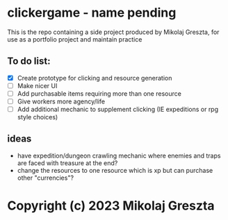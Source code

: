 # clickergame - name pending
This is the repo containing a side project produced by Mikolaj Greszta, for use as a portfolio project and maintain practice

## To do list:
- [x] Create prototype for clicking and resource generation
- [ ] Make nicer UI
- [ ] Add purchasable items requiring more than one resource
- [ ] Give workers more agency/life
- [ ] Add additional mechanic to supplement clicking (IE expeditions or rpg style choices)

## ideas
- have expedition/dungeon crawling mechanic where enemies and traps are faced with treasure at the end?
- change the resources to one resource which is xp but can purchase other "currencies"?

# Copyright (c) 2023 Mikolaj Greszta